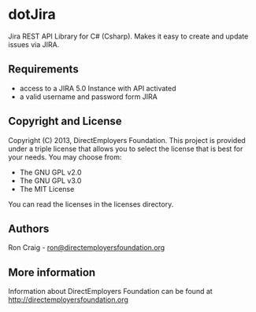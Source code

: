 dotJira
=======

Jira REST API Library for C# (Csharp).  Makes it easy to create and update issues via JIRA.

Requirements
------------
 * access to a JIRA 5.0 Instance with API activated
 * a valid username and password form JIRA 

Copyright and License
---------------------
Copyright (C) 2013, DirectEmployers Foundation.  This project is provided under
a triple license that allows you to select the license that is best for your 
needs. You may choose from:

- The GNU GPL v2.0
- The GNU GPL v3.0
- The MIT License

You can read the licenses in the licenses directory.

Authors
-------
Ron Craig - ron@directemployersfoundation.org

More information
----------------
Information about DirectEmployers Foundation can be found at http://directemployersfoundation.org


